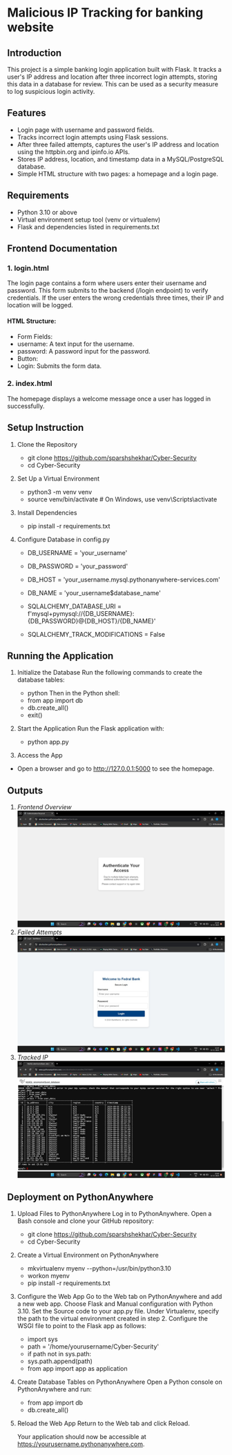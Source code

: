 # Malicious IP Tracking for banking website

## Introduction
This project is a simple banking login application built with Flask. It tracks a user's IP address and location after three incorrect login attempts, storing this data in a database for review. This can be used as a security measure to log suspicious login activity.

## Features
- Login page with username and password fields.
- Tracks incorrect login attempts using Flask sessions.
- After three failed attempts, captures the user's IP address and location using the httpbin.org and ipinfo.io APIs.
- Stores IP address, location, and timestamp data in a MySQL/PostgreSQL database.
- Simple HTML structure with two pages: a homepage and a login page.

## Requirements
- Python 3.10 or above
- Virtual environment setup tool (venv or virtualenv)
- Flask and dependencies listed in requirements.txt

## Frontend Documentation

### 1. login.html
The login page contains a form where users enter their username and password. This form submits to the backend (/login endpoint) to verify credentials. If the user enters the wrong credentials three times, their IP and location will be logged.

#### HTML Structure:
- Form Fields: 
- username: A text input for the username.
- password: A password input for the password.
- Button: 
- Login: Submits the form data.

### 2. index.html
The homepage displays a welcome message once a user has logged in successfully.


## Setup Instruction

1) Clone the Repository
   - git clone https://github.com/sparshshekhar/Cyber-Security
   - cd Cyber-Security
     
2) Set Up a Virtual Environment
   - python3 -m venv venv
   - source venv/bin/activate  # On Windows, use venv\Scripts\activate
     
4) Install Dependencies
   - pip install -r requirements.txt
     
5) Configure Database in config.py
   - DB_USERNAME = 'your_username'
   - DB_PASSWORD = 'your_password'
   - DB_HOST = 'your_username.mysql.pythonanywhere-services.com'
   - DB_NAME = 'your_username$database_name'
  
   - SQLALCHEMY_DATABASE_URI = f'mysql+pymysql://{DB_USERNAME}:{DB_PASSWORD}@{DB_HOST}/{DB_NAME}'
   - SQLALCHEMY_TRACK_MODIFICATIONS = False

## Running the Application

1) Initialize the Database
   Run the following commands to create the database tables:
   - python
   Then in the Python shell:
   - from app import db
   - db.create_all()
   - exit()
   
2) Start the Application
   Run the Flask application with:
   - python app.py
   
3) Access the App
  - Open a browser and go to http://127.0.0.1:5000 to see the homepage.

## Outputs
1. *Frontend Overview*
    ![Frontend Overview](https://github.com/sparshshekhar/Cyber-Security/blob/main/screenshots/1.jpg)
2. *Failed Attempts*
    ![Failed Attempts](https://github.com/sparshshekhar/Cyber-Security/blob/main/screenshots/2.jpg)
3. *Tracked IP*
    ![Tracked IP](https://github.com/sparshshekhar/Cyber-Security/blob/main/screenshots/3.jpg)



## Deployment on PythonAnywhere

1) Upload Files to PythonAnywhere
   Log in to PythonAnywhere.
   Open a Bash console and clone your GitHub repository:
   - git clone https://github.com/sparshshekhar/Cyber-Security
   - cd Cyber-Security
  
2) Create a Virtual Environment on PythonAnywhere
   - mkvirtualenv myenv --python=/usr/bin/python3.10
   - workon myenv
   - pip install -r requirements.txt
3) Configure the Web App
   Go to the Web tab on PythonAnywhere and add a new web app.
   Choose Flask and Manual configuration with Python 3.10.
   Set the Source code to your app.py file.
   Under Virtualenv, specify the path to the virtual environment created in step 2.
   Configure the WSGI file to point to the Flask app as follows:
   - import sys
   - path = '/home/yourusername/Cyber-Security'
   - if path not in sys.path:
   - sys.path.append(path)
   - from app import app as application
     
4) Create Database Tables on PythonAnywhere
   Open a Python console on PythonAnywhere and run:
    - from app import db
    - db.create_all()
      
5) Reload the Web App
   Return to the Web tab and click Reload.


   Your application should now be accessible at https://yourusername.pythonanywhere.com.

